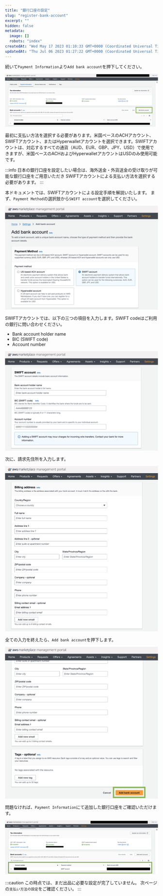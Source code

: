 ```yaml
---
title: "銀行口座の設定"
slug: "register-bank-account"
excerpt: ""
hidden: false
metadata: 
  image: []
  robots: "index"
createdAt: "Wed May 17 2023 01:10:33 GMT+0000 (Coordinated Universal Time)"
updatedAt: "Thu Jul 06 2023 01:27:22 GMT+0000 (Coordinated Universal Time)"
---
```

続いて`Payment Information`より`Add bank account`を押下してください。  

![new-register-bank-account-1](/ja/img/aws-marketplace-integration/register-bank-account/new-register-bank-account-1.png)

最初に支払い方法を選択する必要があります。米国ベースのACHアカウント、SWIFTアカウント、またはHyperwalletアカウントを選択できます。SWIFTアカウントは、対応するすべての通貨（AUD、EUR、GBP、JPY、USD）で使用できますが、米国ベースのACHおよびHyperwalletアカウントはUSDのみ使用可能です。

:::info
日本の銀行口座を設定したい場合は、海外送金・外貨送金の受け取りが可能な銀行口座をご用意いただき
SWIFTアカウントによる支払い方法を選択する必要があります。
:::

本ドキュメントでは、SWIFTアカウントによる設定手順を解説いたします。
まず、`Payment Method`の選択肢から`SWIFT account`を選択してください。

![new-register-bank-account-2](/ja/img/aws-marketplace-integration/register-bank-account/new-register-bank-account-2.png)

SWIFTアカウントでは、以下の三つの項目を入力します。SWIFT codeはご利用の銀行に問い合わせください。
- Bank account holder name
- BIC (SWIFT code)
- Account number

![new-register-bank-account-3](/ja/img/aws-marketplace-integration/register-bank-account/new-register-bank-account-3.png)


次に、請求先住所を入力します。

![new-register-bank-account-4](/ja/img/aws-marketplace-integration/register-bank-account/new-register-bank-account-4.png)

全ての入力を終えたら、`Add bank account`を押下します。

![new-register-bank-account-5](/ja/img/aws-marketplace-integration/register-bank-account/new-register-bank-account-5.png)

問題なければ、`Payment Information`にて追加した銀行口座をご確認いただけます。

![new-register-bank-account-6](/ja/img/aws-marketplace-integration/register-bank-account/new-register-bank-account-6.png)

:::caution
この時点では、まだ出品に必要な設定が完了していません。
次ページの`支払い方法の設定`をご確認ください。
:::